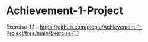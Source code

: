 # Achievement-1-Project

Exercise-1.1 - https://github.com/pleplu/Achievement-1-Project/tree/main/Exercise-1.1
